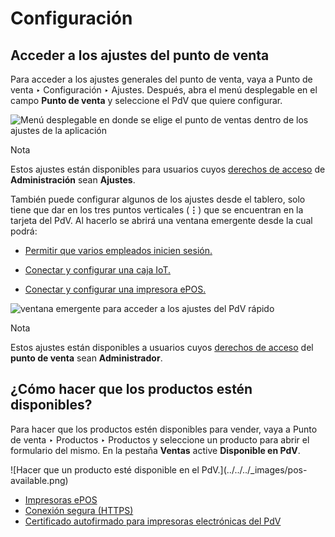 # Configuración

## Acceder a los ajustes del punto de venta

Para acceder a los ajustes generales del punto de venta, vaya a Punto de venta
‣ Configuración ‣ Ajustes. Después, abra el menú desplegable en el campo
**Punto de venta** y seleccione el PdV que quiere configurar.

![Menú desplegable en donde se elige el punto de ventas dentro de los ajustes
de la aplicación](../../../_images/select-pos-dropdown.png)
<div class="alert alert-primary">
<p class="alert-title">
Nota</p><p>Estos ajustes están disponibles para usuarios cuyos <a href="../../general/users">derechos de acceso</a> de <b>Administración</b> sean <b>Ajustes</b>.</p>
</div>

También puede configurar algunos de los ajustes desde el tablero, solo tiene
que dar en los tres puntos verticales (**⋮**) que se encuentran en la tarjeta
del PdV. Al hacerlo se abrirá una ventana emergente desde la cual podrá:

  * [Permitir que varios empleados inicien sesión.](employee_login)

  * [Conectar y configurar una caja IoT.](../../general/iot/config/pos)

  * [Conectar y configurar una impresora ePOS.](configuration/epos_ssc)

![ventana emergente para acceder a los ajustes del PdV
rápido](../../../_images/toggle-settings.png) <div class="alert alert-primary">
<p class="alert-title">
Nota</p><p>Estos ajustes están disponibles a usuarios cuyos <a href="../../general/users">derechos de acceso</a> del <b>punto de venta</b> sean <b>Administrador</b>.</p>
</div>

## ¿Cómo hacer que los productos estén disponibles?

Para hacer que los productos estén disponibles para vender, vaya a Punto de
venta ‣ Productos ‣ Productos y seleccione un producto para abrir el
formulario del mismo. En la pestaña **Ventas** active **Disponible en PdV**.

![Hacer que un producto esté disponible en el PdV.](../../../_images/pos-
available.png)

  * [Impresoras ePOS](configuration/epos_printers)
  * [Conexión segura (HTTPS)](configuration/https)
  * [Certificado autofirmado para impresoras electrónicas del PdV](configuration/epos_ssc)

